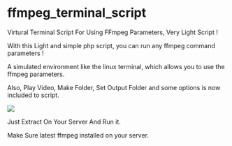 # ffmpeg_terminal_script
Virtural Terminal Script For Using FFmpeg Parameters, Very Light Script !

With this Light and simple php script, you can run any ffmpeg command parameters !

A simulated environment like the linux terminal, which allows you to use the ffmpeg parameters.

Also, Play Video, Make Folder, Set Output Folder and some options is now included to script.

<img src="https://github.com/Pedroxam/ffmpeg_terminal_script/blob/master/screencapture-localhost-terminal3-2019-03-04-00_26_50.png">


Just Extract On Your Server And Run it.

Make Sure latest ffmpeg installed on your server.
